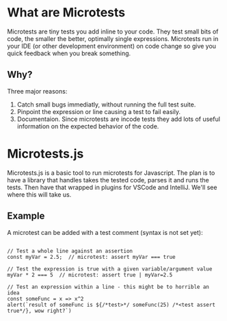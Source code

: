 # What are Microtests
Microtests are tiny tests you add inline to your code. They test small bits of code, the smaller the better, optimally single expressions. Microtests run in your IDE (or other development environment) on code change so give you quick feedback when you break something.
## Why? 
Three major reasons:
1. Catch small bugs immediatly, without running the full test suite.
2. Pinpoint the expression or line causing a test to fail easily.
3. Documentaion. Since microtests are incode tests they add lots of useful information on the expected behavior of the code.

# Microtests.js
Microtests.js is a basic tool to run microtests for Javascript. The plan is to have a library that handles takes the tested code, parses it and runs the tests. Then have that wrapped in plugins for VSCode and IntelliJ. We'll see where this will take us.

## Example
A microtest can be added with a test comment (syntax is not set yet):

```

// Test a whole line against an assertion
const myVar = 2.5;  // microtest: assert myVar === true

// Test the expression is true with a given variable/argument value
myVar * 2 === 5  // microtest: assert true | myVar=2.5

// Test an expression within a line - this might be to horrible an idea
const someFunc = x => x^2 
alert(`result of someFunc is ${/*test>*/ someFunc(25) /*<test assert true*/}, wow right?`) 


```
